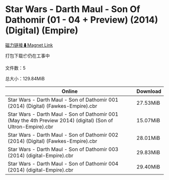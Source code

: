 # Star Wars - Darth Maul - Son Of Dathomir (01 - 04 + Preview) (2014) (Digital) (Empire)

[磁力链接⬇Magnet Link](magnet:?xt=urn:btih:b5431f8bf4e83a8938701268990bda166caf4154&dn=Star%20Wars%20-%20Darth%20Maul%20-%20Son%20Of%20Dathomir%20%2801%20-%2004%20%2B%20Preview%29%20%282014%29%20%28Digital%29%20%28Empire%29)

打包下载📦仍在工事中

文件数：5

总大小：129.84MiB

Online | Download
--- | ---
Star Wars - Darth Maul - Son of Dathomir 001 (2014) (Digital) (Fawkes-Empire).cbr | 27.53MiB
Star Wars - Darth Maul - Son of Dathomir 001 (May the 4th Preview 2014) (digital) (Son of Ultron-Empire).cbr | 15.07MiB
Star Wars - Darth Maul - Son of Dathomir 002 (2014) (Digital) (Fawkes-Empire).cbr | 28.01MiB
Star Wars - Darth Maul - Son of Dathomir 003 (2014) (digital-Empire).cbr | 29.83MiB
Star Wars - Darth Maul - Son of Dathomir 004 (2014) (digital-Empire).cbr | 29.40MiB
